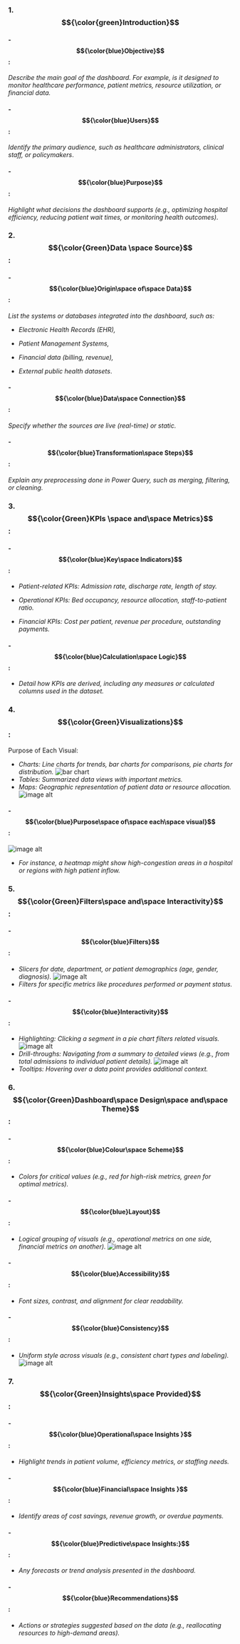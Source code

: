 ### 1. __$${\color{green}Introduction}$$__
#### - $${\color{blue}Objective}$$:
 _Describe the main goal of the dashboard. For example, is it designed to monitor healthcare performance, patient metrics, resource utilization, or financial data._
#### - $${\color{blue}Users}$$:
_Identify the primary audience, such as healthcare administrators, clinical staff, or policymakers_.
#### -  $${\color{blue}Purpose}$$:                        
_Highlight what decisions the dashboard supports (e.g., optimizing hospital efficiency, reducing patient wait times, or monitoring health outcomes)_.
### 2. $${\color{Green}Data \space Source}$$:                                     
#### - $${\color{blue}Origin\space of\space Data}$$: 
 _List the systems or databases integrated into the dashboard, such as:_
 
- _Electronic Health Records (EHR),_

- _Patient Management Systems,_

- _Financial data (billing, revenue),_

- _External public health datasets_.
 #### - $${\color{blue}Data\space Connection}$$:
  _Specify whether the sources are live (real-time) or static._
  #### - $${\color{blue}Transformation\space Steps}$$:
   _Explain any preprocessing done in Power Query, such as merging, filtering, or cleaning._
 ### 3. $${\color{Green}KPIs \space and\space Metrics}$$:
 #### - $${\color{blue}Key\space Indicators}$$: 
- _Patient-related KPIs: Admission rate, discharge rate, length of stay._

- _Operational KPIs: Bed occupancy, resource allocation, staff-to-patient ratio._

- _Financial KPIs: Cost per patient, revenue per procedure, outstanding payments._
 #### - $${\color{blue}Calculation\space Logic}$$:
 - _Detail how KPIs are derived, including any measures or calculated columns used in the dataset._
### 4. $${\color{Green}Visualizations}$$: 
Purpose of Each Visual:    
- _Charts: Line charts for trends, bar charts for comparisons, pie charts for distribution._
![bar chart](https://github.com/user-attachments/assets/a82b6350-3297-483a-b6e3-1febf7252898)
- _Tables: Summarized data views with important metrics._
- _Maps: Geographic representation of patient data or resource allocation._
![image alt](https://github.com/supriya554/Healthcare-Power-BI-Project/blob/0461a61af3e5100958bc7572c012e6fd11bc8262/Dashboard%20Images/area%20chart.png)
 #### - $${\color{blue}Purpose\space of\space each\space visual}$$:
 ![image alt](https://github.com/supriya554/Healthcare-Power-BI-Project/blob/8ceacdab90cee95855b76b361dcbf6dd1853f594/Dashboard%20Images/table.png)
- _For instance, a heatmap might show high-congestion areas in a hospital or regions with high patient inflow._
### 5. $${\color{Green}Filters\space and\space Interactivity}$$: 
 #### - $${\color{blue}Filters}$$:
 - _Slicers for date, department, or patient demographics (age, gender, diagnosis)._
   ![image alt](https://github.com/supriya554/Healthcare-Power-BI-Project/blob/9c07715e44bd866229cd78495998006bbf2d2cd2/Dashboard%20Images/slicer.png)
 - _Filters for specific metrics like procedures performed or payment status._
#### - $${\color{blue}Interactivity}$$:
  - _Highlighting: Clicking a segment in a pie chart filters related visuals._
 ![image alt](https://github.com/supriya554/Healthcare-Power-BI-Project/blob/c6cb44ced677a6c579fb1be4b480f545baa3296f/Dashboard%20Images/column%20chart.png)
 - _Drill-throughs: Navigating from a summary to detailed views (e.g., from total admissions to individual patient details)._
![image alt](https://github.com/supriya554/Healthcare-Power-BI-Project/blob/7fcb49e32ad49a21f877d22aca6c4c3ed0e4c456/Dashboard%20Images/bar%20chart.png)
  - _Tooltips: Hovering over a data point provides additional context._
### 6. $${\color{Green}Dashboard\space Design\space and\space Theme}$$:
#### - $${\color{blue}Colour\space Scheme}$$:
- _Colors for critical values (e.g., red for high-risk metrics, green for optimal metrics)._
#### - $${\color{blue}Layout}$$:
- _Logical grouping of visuals (e.g., operational metrics on one side, financial metrics on another)._
![image alt](https://github.com/supriya554/Healthcare-Power-BI-Project/blob/f79feff3a1bd452de1dd5ae80a340e17f109145e/Dashboard%20Images/total%20patients%20text.png)
#### - $${\color{blue}Accessibility}$$:
- _Font sizes, contrast, and alignment for clear readability._
#### - $${\color{blue}Consistency}$$:
- _Uniform style across visuals (e.g., consistent chart types and labeling)._
![image alt](https://github.com/supriya554/Healthcare-Power-BI-Project/blob/b0f48f35483dc24328f715ebe7ec010e873db0e1/Dashboard%20Images/sparkline%20chart.png)
### 7. $${\color{Green}Insights\space Provided}$$:
#### - $${\color{blue}Operational\space Insights }$$:                                                       
- _Highlight trends in patient volume, efficiency metrics, or staffing needs._
#### - $${\color{blue}Financial\space Insights }$$:   
- _Identify areas of cost savings, revenue growth, or overdue payments._
#### - $${\color{blue}Predictive\space Insights:}$$:   
- _Any forecasts or trend analysis presented in the dashboard._
#### - $${\color{blue}Recommendations}$$:   
- _Actions or strategies suggested based on the data (e.g., reallocating resources to high-demand areas)._
